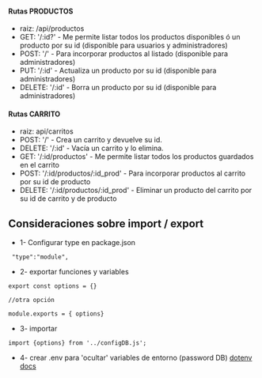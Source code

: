 #### Rutas PRODUCTOS
* raiz: /api/productos
* GET: '/:id?' - Me permite listar todos los productos disponibles ó un producto por su id (disponible para usuarios y administradores)
* POST: '/' - Para incorporar productos al listado (disponible para administradores)
* PUT: '/:id' - Actualiza un producto por su id (disponible para administradores)
* DELETE: '/:id' - Borra un producto por su id (disponible para administradores)

#### Rutas CARRITO
* raiz: api/carritos
* POST: '/' - Crea un carrito y devuelve su id.
* DELETE: '/:id' - Vacía un carrito y lo elimina.
* GET: '/:id/productos' - Me permite listar todos los productos guardados en el carrito
* POST: '/:id/productos/:id_prod' - Para incorporar productos al carrito por su id de producto
* DELETE: '/:id/productos/:id_prod' - Eliminar un producto del carrito por su id de carrito y de producto

## Consideraciones sobre import / export
* 1- Configurar type en package.json
```
 "type":"module",
```
*  2- exportar funciones y variables
```
export const options = {}

//otra opción 

module.exports = { options}
```
* 3- importar 
```
import {options} from '../configDB.js';
```
* 4- crear .env para 'ocultar' variables de entorno (password DB)
  [dotenv docs](https://www.npmjs.com/package/dotenv)